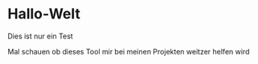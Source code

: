 # Hallo-Welt
Dies ist nur ein Test

Mal schauen ob dieses Tool mir bei meinen Projekten weitzer helfen wird
